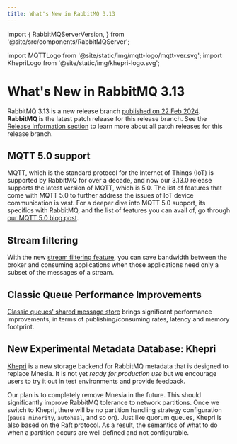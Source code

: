```yaml
---
title: What's New in RabbitMQ 3.13
---
```

<!--
Copyright (c) 2024 Broadcom. All Rights Reserved. The term "Broadcom" refers
to Broadcom Inc. and/or its subsidiaries.

All rights reserved. This program and the accompanying materials
are made available under the terms of the under the Apache License,
Version 2.0 (the "License”); you may not use this file except in compliance
with the License. You may obtain a copy of the License at

https://www.apache.org/licenses/LICENSE-2.0

Unless required by applicable law or agreed to in writing, software
distributed under the License is distributed on an "AS IS" BASIS,
WITHOUT WARRANTIES OR CONDITIONS OF ANY KIND, either express or implied.
See the License for the specific language governing permissions and
limitations under the License.
-->

import {
  RabbitMQServerVersion,
} from '@site/src/components/RabbitMQServer';

import MQTTLogo from '@site/static/img/mqtt-logo/mqtt-ver.svg';
import KhepriLogo from '@site/static/img/khepri-logo.svg';

# What's New in RabbitMQ 3.13

RabbitMQ 3.13 is a new release branch [published on 22 Feb
2024](/blog/2024/03/11/rabbitmq-3.13.0-announcement). <strong>RabbitMQ
<RabbitMQServerVersion/></strong> is the latest patch release for this release
branch. See the [Release Information section](/release-information) to learn
more about all patch releases for this release branch.

## MQTT 5.0 support

<MQTTLogo className="floating-logo"/>

MQTT, which is the standard protocol for the Internet of Things (IoT) is
supported by RabbitMQ for over a decade, and now our 3.13.0 release supports
the latest version of MQTT, which is 5.0. The list of features that come with
MQTT 5.0 to further address the issues of IoT device communication is vast. For
a deeper dive into MQTT 5.0 support, its specifics with RabbitMQ, and the list
of features you can avail of, go through [our MQTT 5.0 blog
post](/blog/2023/07/21/mqtt5).

## Stream filtering

With the new [stream filtering feature](/blog/2023/10/16/stream-filtering), you
can save bandwidth between the broker and consuming applications when those
applications need only a subset of the messages of a stream.

## Classic Queue Performance Improvements

[Classic queues' shared message store](/blog/2024/01/11/3.13-release) brings
significant performance improvements, in terms of publishing/consuming rates,
latency and memory footprint.

## New Experimental Metadata Database: Khepri

<KhepriLogo className="floating-logo"/>

[Khepri](https://www.youtube.com/watch?v=whVqpgvep90) is a new storage backend
for RabbitMQ metadata that is designed to replace Mnesia. It is not yet *ready
for production use* but we encourage users to try it out in test environments
and provide feedback.

Our plan is to completely remove Mnesia in the future. This should
significantly improve RabbitMQ tolerance to network partitions. Once we switch
to Khepri, there will be no partition handling strategy configuration
(`pause_minority`, `autoheal`, and so on). Just like quorum queues, Khepri is
also based on the Raft protocol. As a result, the semantics of what to do when
a partition occurs are well defined and not configurable.
